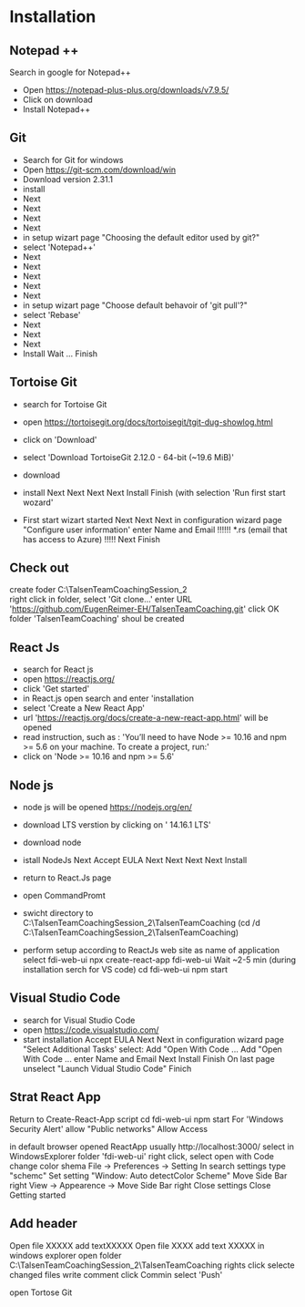 # Installation
## Notepad ++
Search in google for Notepad++
- Open https://notepad-plus-plus.org/downloads/v7.9.5/
- Click on download
- Install Notepad++

## Git
- Search for Git for windows
- Open https://git-scm.com/download/win
- Download version 2.31.1
- install
- Next
- Next
- Next
- Next
- in setup wizart page "Choosing the default editor used by git?"
- select 'Notepad++'
- Next
- Next
- Next
- Next
- Next
- in setup wizart page "Choose default behavoir of 'git pull'?"
- select 'Rebase'
- Next
- Next
- Next
- Install
  Wait ...
  Finish

## Tortoise Git
- search for Tortoise Git
- open https://tortoisegit.org/docs/tortoisegit/tgit-dug-showlog.html
- click on 'Download'
- select 'Download TortoiseGit 2.12.0 - 64-bit (~19.6 MiB)'
- download
- install
  Next
  Next
  Next
  Next
  Install
  Finish (with selection 'Run first start wozard'
  
- First start wizart started
  Next
  Next
  Next
  in configuration wizard page "Configure user information'
    enter Name and Email
  !!!!!! *.rs (email that has access to Azure) !!!!!
  Next
  Finish

## Check out
create foder C:\TalsenTeamCoachingSession_2  
 right click in folder, select 'Git clone...'
 enter URL 'https://github.com/EugenReimer-EH/TalsenTeamCoaching.git'
 click OK
 folder 'TalsenTeamCoaching' shoul be created
 
## React Js
- search for React js
- open https://reactjs.org/
- click 'Get started'
- in React.js open search and enter 'installation
- select 'Create a New React App'
- url 'https://reactjs.org/docs/create-a-new-react-app.html' will be opened
- read instruction, such as :
  'You’ll need to have Node >= 10.16 and npm >= 5.6 on your machine. To create a project, run:'
- click on 'Node >= 10.16 and npm >= 5.6'

## Node js
- node js will be opened
  https://nodejs.org/en/
- download LTS verstion by clicking on ' 14.16.1 LTS'
- download node
- istall NodeJs
  Next
  Accept EULA
  Next
  Next
  Next
  Next
  Install
  
- return to React.Js page
- open CommandPromt
- swicht directory to C:\TalsenTeamCoachingSession_2\TalsenTeamCoaching
  (cd /d C:\TalsenTeamCoachingSession_2\TalsenTeamCoaching)
- perform setup according to ReactJs web site
  as name of application select fdi-web-ui
  npx create-react-app fdi-web-ui
  Wait ~2-5 min (during installation serch for VS code)
  cd fdi-web-ui
  npm start
  
 ## Visual Studio Code 
- search for Visual Studio Code
- open https://code.visualstudio.com/
- start installation
  Accept EULA
  Next
  Next
  in configuration wizard page "Select Additional Tasks'
    select:
    Add "Open With Code ...
    Add "Open With Code ...
    enter Name and Email
  Next
  Install
  Finish
  On last page unselect "Launch Vidual Studio Code"
  Finich
## Strat React App  
  Return to Create-React-App script
   cd fdi-web-ui
   npm start
   For 'Windows Security Alert' allow "Public networks"
   Allow Access
   
 in default browser opened ReactApp
 usually http://localhost:3000/
 select in WindowsExplorer folder 'fdi-web-ui'
 right click, select open with Code
 change color shema
 File -> Preferences -> Setting
 In search settings type "schemc"
 Set setting "Window: Auto detectColor Scheme"
 Move Side Bar right
 View -> Appearence -> Move Side Bar right
 Close settings
 Close Getting started
 
 ## Add header
 Open file XXXXX
 add textXXXXX
 Open file XXXX
 add text XXXXX
 in windows explorer open folder
 C:\TalsenTeamCoachingSession_2\TalsenTeamCoaching
 rights click selecte changed files
 write comment
 click Commin
 select 'Push'
 
 open Tortose Git
 
 
 
 
 
  




